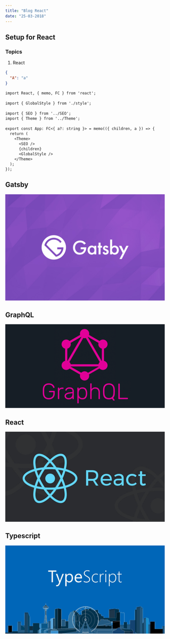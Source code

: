 ```yaml
---
title: "Blog React"
date: "25-03-2018"
---
```


## Setup for React

### Topics

1. React

```json
{
  "A": "a"
}
```

```tsx
import React, { memo, FC } from 'react';

import { GlobalStyle } from './style';

import { SEO } from '../SEO';
import { Theme } from '../Theme';

export const App: FC<{ a?: string }> = memo(({ children, a }) => {
  return (
    <Theme>
      <SEO />
      {children}
      <GlobalStyle />
    </Theme>
  );
});
```
## Gatsby
![Gatsby](./images/gatsby.jpg)
## GraphQL
![GraphQL](./images/graphql.png)
## React
![React](./images/react.jpg)
## Typescript
![Typescript](./images/typescript.jpeg)
